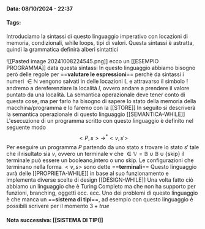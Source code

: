 #### Data: 08/10/2024 - 22:37
#### Tags: 

Introduciamo la sintassi di questo linguaggio imperativo con locazioni di memoria, condizionali, while loops, tipi di valori. Questa sintassi è astratta, quindi la grammatica definirà alberi sintattici

![[Pasted image 20241008224545.png]]
ecco un [[ESEMPIO PROGRAMMA]] data questa sintassi
In questo linguaggio abbiamo bisogno però delle regole per ==**valutare le espressioni**== perchè da sintassi i numeri $\in \mathbb{N}$ vengono salvati in delle locazioni $\mathbb{L}$ e attravarso il simbolo $\text{!}$  andremo a dereferenziare la località $l$, ovvero andare a prendere il valore puntato da una località. La semantica operazionale deve tener conto di questa cose, ma per farlo ha bisogno di sapere lo stato della memoria della macchina/programma e lo faremo con la [[STORE]]
In seguito si descriverà la semantica operazionale di questo linguaggio [[SEMANTICA-WHILE]] 
L'esecuzione di un programma scritto con questo linguaggio è definito nel seguente modo 
$$
<P,s> \rightarrow^* <v,s'>
$$
Per eseguire un programma $P$ partendo da uno stato $s$ trovare lo stato $s'$ tale che il risultato sia $v$, ovvero un terminale v che $\in \mathbb{V} = \mathbb{B} \cup \mathbb{B} \cup \text{\{skip\}}$ 
il terminale può essere un booleano,intero o uno skip. Le configurazioni che terminano nella forma $<v,s>$ sono dette ==**terminali**== 
Questo linguaggio avrà delle [[PROPRIETA-WHILE]] in base al suo funzionamento e implementa diverse scelte di design [[DESIGN-WHILE]]
Una volta fatto ciò abbiamo un linguaggio che è Turing Completo ma che non ha supporto per funzioni, branching, oggetti ecc. ecc. Uno dei problemi di questo linguaggio è che manca un ==**sistema di tipi**==, ad esempio con questo linguaggio è possibili scrivere per il momento $3+true$ 
#### Nota successiva: [[SISTEMA DI TIPI]]